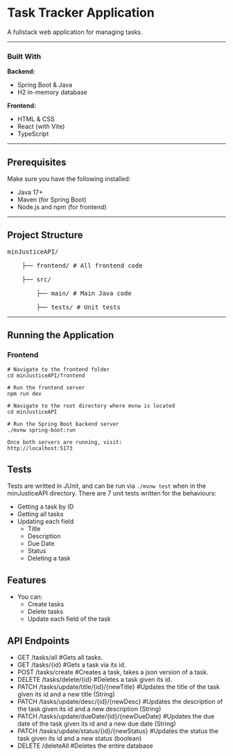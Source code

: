 # Task Tracker Application

A fullstack web application for managing tasks.

---

### Built With

**Backend:**
- Spring Boot & Java
- H2 in-memory database

**Frontend:**
- HTML & CSS
- React (with Vite)
- TypeScript

---

## Prerequisites

Make sure you have the following installed:

- Java 17+
- Maven (for Spring Boot)
- Node.js and npm (for frontend)

---

## Project Structure

<pre>
minJusticeAPI/ <br>
    ├── frontend/ # All frontend code <br> 
    ├── src/<br>
        ├── main/ # Main Java code<br>
        ├── tests/ # Unit tests
</pre>

---

## Running the Application

### Frontend

```
# Navigate to the frontend folder
cd minJusticeAPI/frontend

# Run the frontend server
npm run dev

# Navigate to the root directory where mvnw is located
cd minJusticeAPI

# Run the Spring Boot backend server
./mvnw spring-boot:run

Once both servers are running, visit:
http://localhost:5173
```

## Tests
Tests are writted in JUnit, and can be run via `./mvnw test` when in the minJusticeAPI directory. 
There are 7 unit tests written for the behaviours:
- Getting a task by ID
- Getting all tasks
- Updating each field
  - Title
  - Description
  - Due Date
  - Status
  - Deleting a task

## Features
- You can:
  - Create tasks
  - Delete tasks
  - Update each field of the task

## API Endpoints
- GET /tasks/all #Gets all tasks.
- GET /tasks/{id} #Gets a task via its id.
- POST /tasks/create #Creates a task, takes a json version of a task.
- DELETE /tasks/delete/{id} #Deletes a task given its id.
- PATCH /tasks/update/title/{id}/{newTitle} #Updates the title of the task given its id and a new title (String)
- PATCH /tasks/update/desc/{id}/{newDesc} #Updates the description of the task given its id and a new description (String)
- PATCH /tasks/update/dueDate/{id}/{newDueDate} #Updates the due date of the task given its id and a new due date (String)
- PATCH /tasks/update/status/{id}/{newStatus} #Updates the status the task given its id and a new status (boolean)
- DELETE /deleteAll #Deletes the entire database


